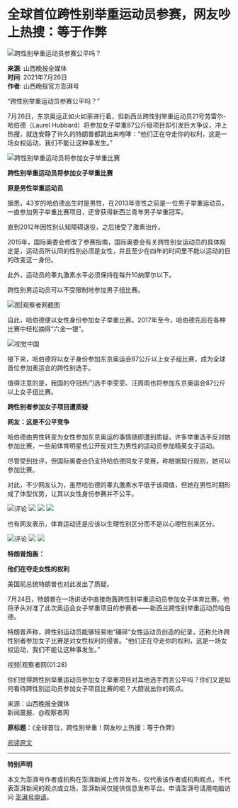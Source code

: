 # 全球首位跨性别举重运动员参赛，网友吵上热搜：等于作弊

![跨性别举重运动员参赛公平吗？](https://image.thepaper.cn/publish/interaction/image/3/74/817.jpg)

**来源**: 山西晚报全媒体  
**时间**: 2021年7月26日  
**作者**: 山西晚报官方澎湃号  

“跨性别举重运动员参赛公平吗？”

7月26日，东京奥运正如火如荼进行着，但新西兰跨性别举重运动员21号劳雷尔-哈伯德（Laurel Hubbard）将参加女子举重87公斤级项目却引发巨大争议，冲上热搜，就连安静了许久的特朗普都跳出来咆哮：“他们正在夺走你的权利，这是一场女权运动，我们不能让这种事发生。”

![跨性别举重运动员将参加女子举重比赛](https://imagepphcloud.thepaper.cn/pph/image/144/694/558.jpg)

**跨性别举重运动员将参加女子举重比赛**

**原是男性举重运动员**

据悉，43岁的哈伯德出生时是男性，在2013年变性之前是一位男子举重运动员，一直参加男子举重比赛项目，还曾获得新西兰青年男子举重冠军。

直到2012年因性别认知障碍退役，之后接受了激素治疗。

2015年，国际奥委会修改了参赛指南，国际奥委会有关跨性别女运动员的具体规定是，运动员所认同的性别必须是女性，并且至少在四年的时间里不能以运动的目的改变这一身份。

此外，运动员的睾丸激素水平必须保持在每升10纳摩尔以下。

跨性别男运动员可以不受限制地参加男子组比赛。

![图|观察者网截图](https://imagepphcloud.thepaper.cn/pph/image/144/694/561.jpg)

自此，哈伯德便以女性身份参加女子举重比赛。2017年至今，哈伯德先后在各种比赛中轻松摘得“六金一银”。

![视觉中国](https://imagepphcloud.thepaper.cn/pph/image/144/694/568.jpg)

接下来，哈伯德将以女子身份参加东京奥运会87公斤以上女子组比赛，成为全球首位参加奥运会的跨性别选手。

值得注意的是，我国的夺冠热门选手李雯雯、汪周雨也将参加东京奥运会87公斤以上女子组比赛。

**跨性别者参加女子项目遭质疑**

**网友：这是不公平竞争**

哈伯德由男性转变为女性参加东京奥运的事情随即遭到质疑，许多举重选手反对她参加比赛，一些前体育明星也公开反对生为男性的运动员参加精英女子运动。

尽管受到批评，但国际奥委会仍支持哈伯德同女子竞赛，称根据现行规则，她可以参加比赛。

对此，不少网友认为，虽然哈伯德的睾丸激素水平低于该阈值，但她在男性时期形成了体型优势，让其以女性身份参赛并不公平。

![评论](https://imagepphcloud.thepaper.cn/pph/image/144/694/571.jpg) ![](https://imagepphcloud.thepaper.cn/pph/image/144/694/574.jpg) ![](https://imagepphcloud.thepaper.cn/pph/image/144/694/577.jpg) ![](https://imagepphcloud.thepaper.cn/pph/image/144/694/580.jpg)

也有网友表示，体育运动还是应该以生理性别区分而不是以心理性别来区分。

![评论](https://imagepphcloud.thepaper.cn/pph/image/144/694/584.jpg) ![](https://imagepphcloud.thepaper.cn/pph/image/144/694/586.jpg) ![](https://imagepphcloud.thepaper.cn/pph/image/144/694/589.jpg)

**特朗普炮轰：**

**他们在夺走女性的权利**

美国前总统特朗普也对此发出了质疑。

7月24日，特朗普在一场讲话中直接炮轰跨性别举重运动员参加女子体育比赛。他将矛头对准了此次奥运会女子举重项目的参赛者——新西兰跨性别举重运动员哈伯德。

特朗普声称，跨性别运动员能够轻易地“碾碎”女性运动员创造的纪录，还称允许跨性别者参加女子比赛是对女性权利的侵害。“他们正在夺走你的权利，这是一场女权运动，我们不能让这种事发生。”

视频|观察者网(01:28)

你们觉得跨性别举重运动员参加女子举重项目对其他选手而言公平吗？你们又是如何看待跨性别运动员参加女子项目比赛的呢？大胆说出你的观点。

来源：山西晚报全媒体  
新闻晨报、@观察者网  

**原标题**：《全球首位，跨性别举重！网友吵上热搜：等于作弊》

[阅读原文](http://mp.weixin.qq.com/s/oaBiTeuHVuE264Utz98tgQ)

---

**特别声明**

本文为澎湃号作者或机构在澎湃新闻上传并发布，仅代表该作者或机构观点，不代表澎湃新闻的观点或立场，澎湃新闻仅提供信息发布平台。申请澎湃号请用电脑访问 [澎湃号申请](https://renzheng.thepaper.cn)。